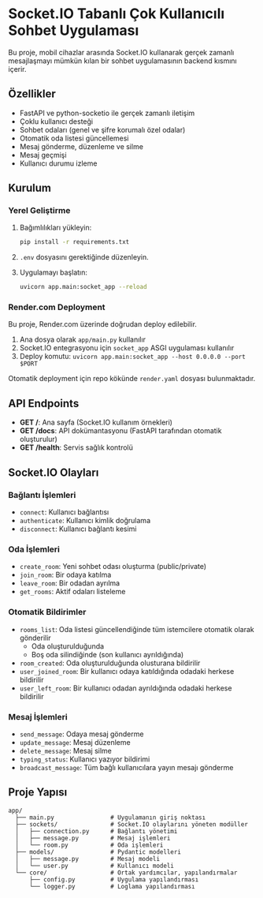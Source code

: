 # Socket.IO Tabanlı Çok Kullanıcılı Sohbet Uygulaması

Bu proje, mobil cihazlar arasında Socket.IO kullanarak gerçek zamanlı mesajlaşmayı mümkün kılan bir sohbet uygulamasının backend kısmını içerir.

## Özellikler

- FastAPI ve python-socketio ile gerçek zamanlı iletişim
- Çoklu kullanıcı desteği
- Sohbet odaları (genel ve şifre korumalı özel odalar)
- Otomatik oda listesi güncellemesi
- Mesaj gönderme, düzenleme ve silme
- Mesaj geçmişi
- Kullanıcı durumu izleme

## Kurulum

### Yerel Geliştirme

1. Bağımlılıkları yükleyin:

   ```bash
   pip install -r requirements.txt
   ```

2. `.env` dosyasını gerektiğinde düzenleyin.

3. Uygulamayı başlatın:
   ```bash
   uvicorn app.main:socket_app --reload
   ```

### Render.com Deployment

Bu proje, Render.com üzerinde doğrudan deploy edilebilir.

1. Ana dosya olarak `app/main.py` kullanılır
2. Socket.IO entegrasyonu için `socket_app` ASGI uygulaması kullanılır
3. Deploy komutu: `uvicorn app.main:socket_app --host 0.0.0.0 --port $PORT`

Otomatik deployment için repo kökünde `render.yaml` dosyası bulunmaktadır.

## API Endpoints

- **GET /**: Ana sayfa (Socket.IO kullanım örnekleri)
- **GET /docs**: API dokümantasyonu (FastAPI tarafından otomatik oluşturulur)
- **GET /health**: Servis sağlık kontrolü

## Socket.IO Olayları

### Bağlantı İşlemleri

- `connect`: Kullanıcı bağlantısı
- `authenticate`: Kullanıcı kimlik doğrulama
- `disconnect`: Kullanıcı bağlantı kesimi

### Oda İşlemleri

- `create_room`: Yeni sohbet odası oluşturma (public/private)
- `join_room`: Bir odaya katılma
- `leave_room`: Bir odadan ayrılma
- `get_rooms`: Aktif odaları listeleme

### Otomatik Bildirimler

- `rooms_list`: Oda listesi güncellendiğinde tüm istemcilere otomatik olarak gönderilir
  - Oda oluşturulduğunda
  - Boş oda silindiğinde (son kullanıcı ayrıldığında)
- `room_created`: Oda oluşturulduğunda olusturana bildirilir
- `user_joined_room`: Bir kullanıcı odaya katıldığında odadaki herkese bildirilir
- `user_left_room`: Bir kullanıcı odadan ayrıldığında odadaki herkese bildirilir

### Mesaj İşlemleri

- `send_message`: Odaya mesaj gönderme
- `update_message`: Mesaj düzenleme
- `delete_message`: Mesaj silme
- `typing_status`: Kullanıcı yazıyor bildirimi
- `broadcast_message`: Tüm bağlı kullanıcılara yayın mesajı gönderme

## Proje Yapısı

```
app/
  ├── main.py                # Uygulamanın giriş noktası
  ├── sockets/               # Socket.IO olaylarını yöneten modüller
  │   ├── connection.py      # Bağlantı yönetimi
  │   ├── message.py         # Mesaj işlemleri
  │   └── room.py            # Oda işlemleri
  ├── models/                # Pydantic modelleri
  │   ├── message.py         # Mesaj modeli
  │   └── user.py            # Kullanıcı modeli
  └── core/                  # Ortak yardımcılar, yapılandırmalar
      ├── config.py          # Uygulama yapılandırması
      └── logger.py          # Loglama yapılandırması
```
